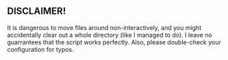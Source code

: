 ## DISCLAIMER!

It is dangerous to move files around non-interactively, and you might
accidentally clear out a whole directory (like I managed to do). I leave no
guarrantees that the script works perfectly. Also, please double-check your
configuration for typos.
